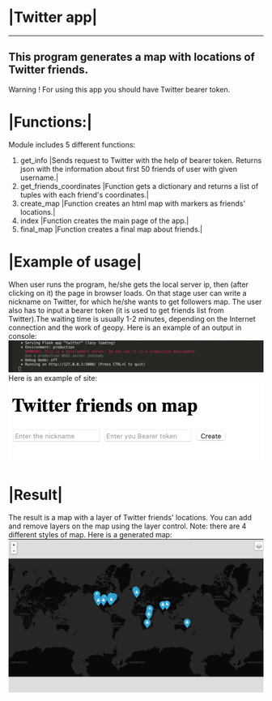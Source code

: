 # |Twitter app|
---------------------------------------------------------------
This program generates a map with locations of Twitter friends.
---------------------------------------------------------------
Warning ! 
For using this app you should have Twitter bearer token.
# |Functions:| 
Module includes 5 different functions:
1. get_info
|Sends request to Twitter with the help of bearer token.
Returns json with the information about first 50 friends of user with given username.|
2. get_friends_coordinates
|Function gets a dictionary and returns a list
of tuples with each friend's coordinates.|
3. create_map
|Function creates an html map with markers as friends' locations.|
4. index
|Function creates the main page of the app.|
5. final_map
|Function creates a final map about friends.|

# |Example of usage|
When user runs the program, he/she gets the local server ip, then (after clicking on it) the page in browser loads. On that stage user can write a nickname on Twitter, for which he/she wants to get followers map. The user also has to input a bearer token (it is used to get friends list from Twitter).The waiting time is usually 1-2 minutes, depending on the Internet connection and the work of geopy.
Here is an example of an output in console:
![Photo](images/consoleexample.png?raw=true "text")
Here is an example of site:
![Photo](images/siteexample.png?raw=true "An example of user's input and the terminals output")

# |Result|
The result is a map with a layer of Twitter friends' locations. You can add and remove layers on the map using the layer control.
Note: there are 4 different styles of map.
Here is a generated map:
![Photo](images/mapexample.png?raw=true "text")

